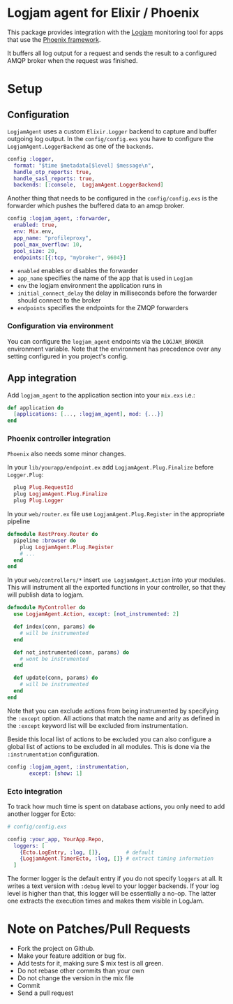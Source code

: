 Logjam agent for Elixir / Phoenix
===========

This package provides integration with the [Logjam](https://github.com/skaes/logjam_core) monitoring tool for apps that
use the [Phoenix framework](https://github.com/phoenixframework/phoenix).

It buffers all log output for a request and sends the result to a configured AMQP broker when the request was finished.

# Setup

## Configuration
`LogjamAgent` uses a custom `Elixir.Logger` backend to capture and buffer outgoing log output. In the
`config/config.exs` you have to configure the `LogjamAgent.LoggerBackend` as one of the `backends`.

``` Elixir
config :logger,
  format: "$time $metadata[$level] $message\n",
  handle_otp_reports: true,
  handle_sasl_reports: true,
  backends: [:console,  LogjamAgent.LoggerBackend]

```

Another thing that needs to be configured in the `config/config.exs` is the forwarder which pushes
the buffered data to an amqp broker.

``` Elixir
config :logjam_agent, :forwarder,
  enabled: true,
  env: Mix.env,
  app_name: "profileproxy",
  pool_max_overflow: 10,
  pool_size: 20,
  endpoints:[{:tcp, "mybroker", 9604}]
```

* `enabled` enables or disables the forwarder
* `app_name` specifies the name of the app that is used in `Logjam`
* `env` the logjam environment the application runs in
* `initial_connect_delay` the delay in milliseconds before the forwarder should connect to the broker
* `endpoints` specifies the endpoints for the ZMQP forwarders

### Configuration via environment

You can configure the `logjam_agent` endpoints via the `LOGJAM_BROKER` environment variable.
Note that the environment has precedence over any setting configured in you project's config.

## App integration

Add `logjam_agent` to the application section into your `mix.exs` i.e.:

```elixir
def application do
  [applications: [..., :logjam_agent], mod: {...}]
end
```

### Phoenix controller integration

`Phoenix` also needs some minor changes.

In your `lib/yourapp/endpoint.ex` add `LogjamAgent.Plug.Finalize` before `Logger.Plug`:
``` elixir
  plug Plug.RequestId
  plug LogjamAgent.Plug.Finalize
  plug Plug.Logger
```

In your `web/router.ex` file use `LogjamAgent.Plug.Register` in the appropriate pipeline

``` elixir
defmodule RestProxy.Router do
  pipeline :browser do
    plug LogjamAgent.Plug.Register
    # ...
  end
end
```

In your `web/controllers/*` insert `use LogjamAgent.Action` into your modules.
This will instrument all the exported functions in your controller, so that they will
publish data to logjam.

```elixir
defmodule MyController do
  use LogjamAgent.Action, except: [not_instrumented: 2]

  def index(conn, params) do
    # will be instrumented
  end

  def not_instrumented(conn, params) do
    # wont be instrumented
  end

  def update(conn, params) do
    # will be instrumented
  end
end
```

Note that you can exclude actions from being instrumented by specifying the `:except` option.
All actions that match the name and arity as defined in the `:except` keyword list will
be excluded from instrumentation.

Beside this local list of actions to be excluded you can also configure a global
list of actions to be excluded in all modules. This is done via the `:instrumentation`
configuration.

```elixir
config :logjam_agent, :instrumentation,
       except: [show: 1]
```

### Ecto integration

To track how much time is spent on database actions, you only need to add another logger
for Ecto:

```elixir
# config/config.exs

config :your_app, YourApp.Repo,
  loggers: [
    {Ecto.LogEntry, :log, []},        # default
    {LogjamAgent.TimerEcto, :log, []} # extract timing information
  ]
```

The former logger is the default entry if you do not specify `loggers` at all. It writes a
text version with `:debug` level to your logger backends. If your log level is higher than
that, this logger will be essentially a no-op. The latter one extracts the execution times
and makes them visible in LogJam.

# Note on Patches/Pull Requests ###
* Fork the project on Github.
* Make your feature addition or bug fix.
* Add tests for it, making sure $ mix test is all green.
* Do not rebase other commits than your own
* Do not change the version in the mix file
* Commit
* Send a pull request
